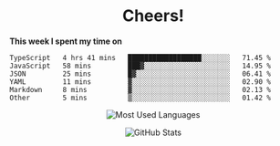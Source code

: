 <h1 align="center">Cheers!</h1>

**This week I spent my time on**
<!--START_SECTION:waka-->

```text
TypeScript   4 hrs 41 mins   ██████████████████░░░░░░░   71.45 %
JavaScript   58 mins         ███▓░░░░░░░░░░░░░░░░░░░░░   14.95 %
JSON         25 mins         █▓░░░░░░░░░░░░░░░░░░░░░░░   06.41 %
YAML         11 mins         ▓░░░░░░░░░░░░░░░░░░░░░░░░   02.90 %
Markdown     8 mins          ▓░░░░░░░░░░░░░░░░░░░░░░░░   02.13 %
Other        5 mins          ▒░░░░░░░░░░░░░░░░░░░░░░░░   01.42 %
```

<!--END_SECTION:waka-->

<p align="center"><img src="https://github-readme-stats.vercel.app/api/top-langs/?username=thnkrn&layout=compact&hide=html&theme=tokyonight" alt="Most Used Languages" /></p>

<p align="center"><img src="https://github-readme-stats.vercel.app/api?username=thnkrn&show_icons=true&count_private=true&theme=tokyonight" alt="GitHub Stats" /></p>

<!-- <p align="center"><a href="https://wakatime.com"><img src="https://wakatime.com/share/@thnkrn/40092326-d1bd-471b-89da-9a7c63939402.png" /></p>
 -->
